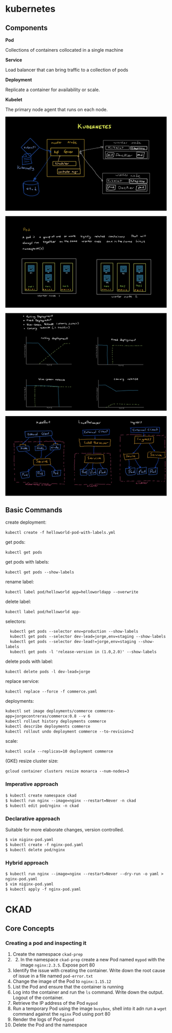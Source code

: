 # kubernetes

## Components

**Pod** 

Collections of containers collocated in a single machine

**Service** 

Load balancer that can bring traffic to a collection of pods

**Deployment** 

Replicate a container for availability or scale.

**Kubelet** 

The primary node agent that runs on each node.

![](media/architecture.jpeg)

![](media/pod.jpeg)

![](media/deployments.jpeg)

![](media/services.jpeg)

## Basic Commands

create deployment:

`kubectl create -f helloworld-pod-with-labels.yml`
  
get pods:

`kubectl get pods`
  
get pods with labels:

`kubectl get pods --show-labels`
  
rename label:

`kubectl label pod/helloworld app=helloworldapp --overwrite`
  
delete label:

`kubectl label pod/helloworld app-`
  
selectors:

```
  kubectl get pods --selector env=production --show-labels
  kubectl get pods --selector dev-lead=jorge,env=staging --show-labels
  kubectl get pods --selector dev-lead!=jorge,env=staging --show-labels
  kubectl get pods -l 'release-version in (1.0,2.0)' --show-labels
```

delete pods with label:

`kubectl delete pods -l dev-lead=jorge`


replace service:

`kubectl replace --force -f commerce.yaml`

deployments:

```
kubectl set image deployments/commerce commerce-app=jorgecontreras/commerce:0.8 --v 6
kubectl rollout history deployments commerce
kubectl describe deployments commerce
kubectl rollout undo deployment commerce --to-revision=2

```

scale:

`kubectl scale --replicas=10 deployment commerce`

(GKE) resize cluster size:

`gcloud container clusters resize monarca --num-nodes=3`

### Imperative approach

```
$ kubectl create namespace ckad
$ kubectl run nginx --image=nginx --restart=Never -n ckad
$ kubectl edit pod/nginx -n ckad
```

### Declarative approach

Suitable for more elaborate changes, version controlled.

```
$ vim niginx-pod.yaml
$ kubectl create -f nginx-pod.yaml
$ kubectl delete pod/nginx
```
### Hybrid approach

```
$ kubectl run nginx --image=nginx --restart=Never --dry-run -o yaml > nginx-pod.yaml
$ vim niginx-pod.yaml
$ kubectl apply -f nginx-pod.yaml
```

# CKAD 

## Core Concepts

### Creating a pod and inspecting it

1. Create the namespace `ckad-prep`
2. 2. In the namespace `ckad-prep` create a new Pod named `mypod` with the image `nginx:2.3.5`. Expose port 80
3. Identify the issue with creating the container. Write down the root cause of issue in a file named `pod-error.txt`
4. Change the image of the Pod to `nginx:1.15.12`
5. List the Pod and ensure that the container is running
6. Log into the container and run the `ls` command. Write down the output. Logout of the container.
7. Retrieve the IP address of the Pod `mypod`
8. Run a temporary Pod using the image `busybox`, shell into it adn run a `wget` command against the `nginx` Pod using port 80
9. Render the logs of Pod `mypod`
10. Delete the Pod and the namespace
